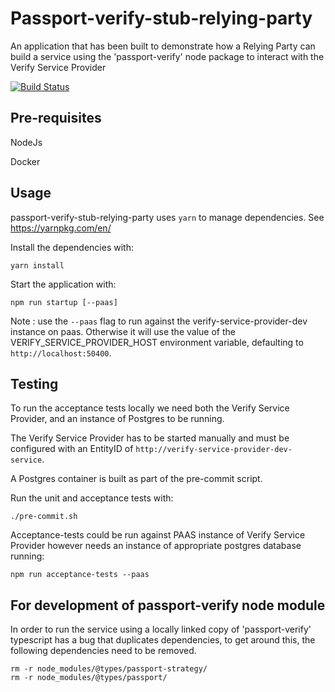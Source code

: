 Passport-verify-stub-relying-party
==================================

An application that has been built to demonstrate how a Relying Party can build a service using the 'passport-verify' node package to interact with the Verify Service Provider

[![Build Status](https://travis-ci.org/alphagov/passport-verify-stub-relying-party.svg?branch=master)](https://travis-ci.org/alphagov/passport-verify-stub-relying-party)

Pre-requisites
--------------
NodeJs

Docker

Usage
-----

passport-verify-stub-relying-party uses `yarn` to manage dependencies. See https://yarnpkg.com/en/

Install the dependencies with:

```
yarn install
```

Start the application with:

```
npm run startup [--paas]
```

Note : use the ```--paas``` flag to run against the verify-service-provider-dev instance on paas.
Otherwise it will use the value of the VERIFY_SERVICE_PROVIDER_HOST environment variable, defaulting to `http://localhost:50400`.

Testing
-------

To run the acceptance tests locally we need both the Verify Service Provider, and an instance of Postgres to be running.

The Verify Service Provider has to be started manually and must be configured with an EntityID of `http://verify-service-provider-dev-service`.

A Postgres container is built as part of the pre-commit script.

Run the unit and acceptance tests with:

```
./pre-commit.sh
```

Acceptance-tests could be run against PAAS instance of Verify Service Provider however needs an instance of appropriate postgres database running:

```
npm run acceptance-tests --paas
```

For development of passport-verify node module
----------------------------------------------
In order to run the service using a locally linked copy of 'passport-verify' typescript has a bug that duplicates
dependencies, to get around this, the following dependencies need to be removed.

```
rm -r node_modules/@types/passport-strategy/
rm -r node_modules/@types/passport/
```
